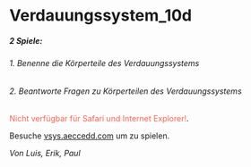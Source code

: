 # Verdauungssystem_10d

##### 2 Spiele:
###### 1. Benenne die Körperteile des Verdauungssystems
###### 2. Beantworte Fragen zu Körperteilen des Verdauungssystems

<span style="color:#f56353">Nicht verfügbar für Safari und Internet Explorer!</span>.

Besuche [vsys.aeccedd.com](http://vsys.aeccedd.com/ "Title") um zu spielen.

*Von Luis, Erik, Paul*
